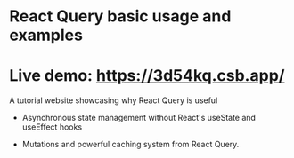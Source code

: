 # React Query basic usage and examples

# Live demo: https://3d54kq.csb.app/

A tutorial website showcasing why React Query is useful 

- Asynchronous state management without React's useState and useEffect hooks

- Mutations and powerful caching system from React Query.
